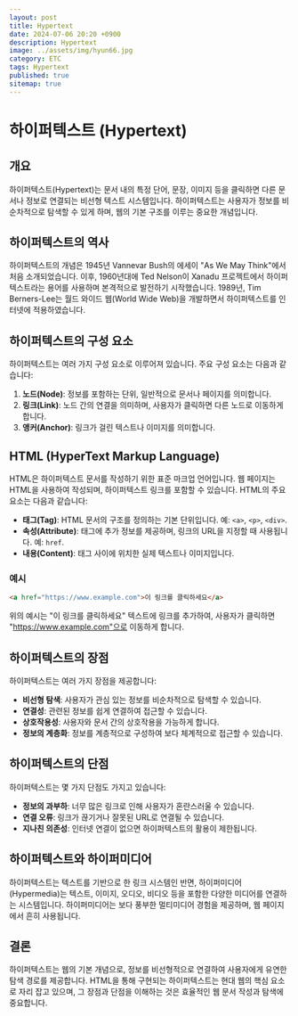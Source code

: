 ```yaml
---
layout: post
title: Hypertext
date: 2024-07-06 20:20 +0900
description: Hypertext
image: ../assets/img/hyun66.jpg
category: ETC
tags: Hypertext
published: true
sitemap: true
---
```


# 하이퍼텍스트 (Hypertext)

## 개요

하이퍼텍스트(Hypertext)는 문서 내의 특정 단어, 문장, 이미지 등을 클릭하면 다른 문서나 정보로 연결되는 비선형 텍스트 시스템입니다. 하이퍼텍스트는 사용자가 정보를 비순차적으로 탐색할 수 있게 하며, 웹의 기본 구조를 이루는 중요한 개념입니다.

## 하이퍼텍스트의 역사

하이퍼텍스트의 개념은 1945년 Vannevar Bush의 에세이 "As We May Think"에서 처음 소개되었습니다. 이후, 1960년대에 Ted Nelson이 Xanadu 프로젝트에서 하이퍼텍스트라는 용어를 사용하며 본격적으로 발전하기 시작했습니다. 1989년, Tim Berners-Lee는 월드 와이드 웹(World Wide Web)을 개발하면서 하이퍼텍스트를 인터넷에 적용하였습니다.

## 하이퍼텍스트의 구성 요소

하이퍼텍스트는 여러 가지 구성 요소로 이루어져 있습니다. 주요 구성 요소는 다음과 같습니다:

1. **노드(Node)**: 정보를 포함하는 단위, 일반적으로 문서나 페이지를 의미합니다.
2. **링크(Link)**: 노드 간의 연결을 의미하며, 사용자가 클릭하면 다른 노드로 이동하게 합니다.
3. **앵커(Anchor)**: 링크가 걸린 텍스트나 이미지를 의미합니다.

## HTML (HyperText Markup Language)

HTML은 하이퍼텍스트 문서를 작성하기 위한 표준 마크업 언어입니다. 웹 페이지는 HTML을 사용하여 작성되며, 하이퍼텍스트 링크를 포함할 수 있습니다. HTML의 주요 요소는 다음과 같습니다:

- **태그(Tag)**: HTML 문서의 구조를 정의하는 기본 단위입니다. 예: `<a>`, `<p>`, `<div>`.
- **속성(Attribute)**: 태그에 추가 정보를 제공하며, 링크의 URL을 지정할 때 사용됩니다. 예: `href`.
- **내용(Content)**: 태그 사이에 위치한 실제 텍스트나 이미지입니다.

### 예시

```html
<a href="https://www.example.com">이 링크를 클릭하세요</a>
```

위의 예시는 "이 링크를 클릭하세요" 텍스트에 링크를 추가하여, 사용자가 클릭하면 "https://www.example.com"으로 이동하게 합니다.

## 하이퍼텍스트의 장점

하이퍼텍스트는 여러 가지 장점을 제공합니다:

- **비선형 탐색**: 사용자가 관심 있는 정보를 비순차적으로 탐색할 수 있습니다.
- **연결성**: 관련된 정보를 쉽게 연결하여 접근할 수 있습니다.
- **상호작용성**: 사용자와 문서 간의 상호작용을 가능하게 합니다.
- **정보의 계층화**: 정보를 계층적으로 구성하여 보다 체계적으로 접근할 수 있습니다.

## 하이퍼텍스트의 단점

하이퍼텍스트는 몇 가지 단점도 가지고 있습니다:

- **정보의 과부하**: 너무 많은 링크로 인해 사용자가 혼란스러울 수 있습니다.
- **연결 오류**: 링크가 끊기거나 잘못된 URL로 연결될 수 있습니다.
- **지나친 의존성**: 인터넷 연결이 없으면 하이퍼텍스트의 활용이 제한됩니다.

## 하이퍼텍스트와 하이퍼미디어

하이퍼텍스트는 텍스트를 기반으로 한 링크 시스템인 반면, 하이퍼미디어(Hypermedia)는 텍스트, 이미지, 오디오, 비디오 등을 포함한 다양한 미디어를 연결하는 시스템입니다. 하이퍼미디어는 보다 풍부한 멀티미디어 경험을 제공하며, 웹 페이지에서 흔히 사용됩니다.

## 결론

하이퍼텍스트는 웹의 기본 개념으로, 정보를 비선형적으로 연결하여 사용자에게 유연한 탐색 경로를 제공합니다. HTML을 통해 구현되는 하이퍼텍스트는 현대 웹의 핵심 요소로 자리 잡고 있으며, 그 장점과 단점을 이해하는 것은 효율적인 웹 문서 작성과 탐색에 중요합니다.

